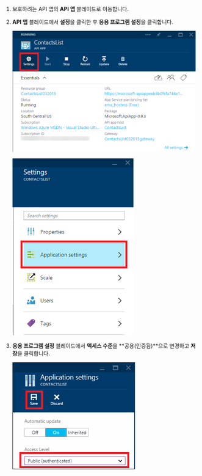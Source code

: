 1. 보호하려는 API 앱의 **API 앱** 블레이드로 이동합니다.

2. **API 앱** 블레이드에서 **설정**을 클릭한 후 **응용 프로그램 설정**을 클릭합니다.

	![설정 클릭](./media/app-service-api-config-auth/clicksettings.png)

	![응용 프로그램 설정 클릭](./media/app-service-api-config-auth/clickbasicsettings.png)

3. **응용 프로그램 설정** 블레이드에서 **액세스 수준**을 **공용(인증됨)**으로 변경하고 **저장**을 클릭합니다.

	![기본 설정 클릭](./media/app-service-api-config-auth/setpublicauth.png)

<!---HONumber=Oct15_HO3-->